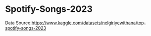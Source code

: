 # Spotify-Songs-2023


Data Source:https://www.kaggle.com/datasets/nelgiriyewithana/top-spotify-songs-2023

